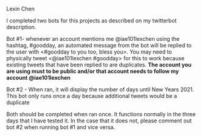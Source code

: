 Lexin Chen 

I completed two bots for this projects as described on my twitterbot description. 

Bot #1- whenever an account mentions me @iae101lexchen using the hashtag, #goodday, an automated message from the bot will be replied to the user with <#goodday to you too, bless you>. 
You may need to physically tweet <@iae101lexchen #goodday> for this to work because existing tweets that have been replied to are duplicates. 
**The account you are using must to be public and/or that account needs to follow my account @iae101lexchen**


Bot #2 - When ran, it will display the number of days until New Years 2021. This bot only runs once a day because additional tweets would be a duplicate

Both should be completed when ran once. 
It functions normally in the three days that I have tested it.
In the case that it does not, please comment out bot #2 when running bot #1 and vice versa. 
